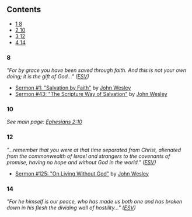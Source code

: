 ## Contents

-   [1 8](#8)
-   [2 10](#10)
-   [3 12](#12)
-   [4 14](#14)

### 8

*"For by grace you have been saved through faith. And this is not your own doing; it is the gift of God..." ([ESV](English_Standard_Version "English Standard Version"))*

-   [Sermon \#1: "Salvation by Faith"](http://gbgm-umc.org/umhistory/wesley/sermons/serm-001.stm)
    by [John Wesley](John_Wesley "John Wesley")
-   [Sermon \#43: "The Scripture Way of Salvation"](http://gbgm-umc.org/umhistory/wesley/sermons/serm-043.stm)
    by [John Wesley](John_Wesley "John Wesley")

### 10

*See main page: [Ephesians 2:10](http://www.theopedia.com/Ephesians_2:10 "Ephesians 2:10")*
### 12

*"...remember that you were at that time separated from Christ, alienated from the commonwealth of Israel and strangers to the covenants of promise, having no hope and without God in the world." ([ESV](English_Standard_Version "English Standard Version"))*

-   [Sermon \#125: "On Living Without God"](http://gbgm-umc.org/umhistory/wesley/sermons/serm-125.stm)
    by [John Wesley](John_Wesley "John Wesley")

### 14

*"For he himself is our peace, who has made us both one and has broken down in his flesh the dividing wall of hostility..." ([ESV](English_Standard_Version "English Standard Version"))*





